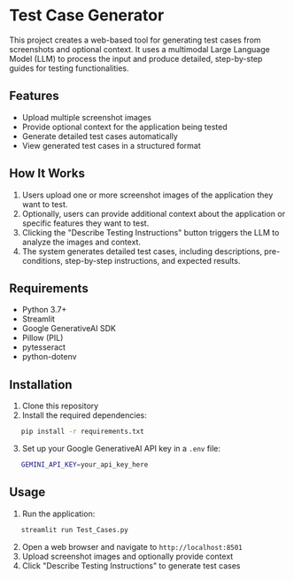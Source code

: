 # Test Case Generator

This project creates a web-based tool for generating test cases from screenshots and optional context. It uses a multimodal Large Language Model (LLM) to process the input and produce detailed, step-by-step guides for testing functionalities.

## Features

- Upload multiple screenshot images
- Provide optional context for the application being tested
- Generate detailed test cases automatically
- View generated test cases in a structured format

## How It Works

1. Users upload one or more screenshot images of the application they want to test.
2. Optionally, users can provide additional context about the application or specific features they want to test.
3. Clicking the "Describe Testing Instructions" button triggers the LLM to analyze the images and context.
4. The system generates detailed test cases, including descriptions, pre-conditions, step-by-step instructions, and expected results.

## Requirements

- Python 3.7+
- Streamlit
- Google GenerativeAI SDK
- Pillow (PIL)
- pytesseract
- python-dotenv

## Installation

1. Clone this repository
2. Install the required dependencies:
   
```bash
   pip install -r requirements.txt
```

3. Set up your Google GenerativeAI API key in a `.env` file:
```bash
   GEMINI_API_KEY=your_api_key_here
```

## Usage

1. Run the application:
```bash
   streamlit run Test_Cases.py
```

2. Open a web browser and navigate to `http://localhost:8501`
3. Upload screenshot images and optionally provide context
4. Click "Describe Testing Instructions" to generate test cases
